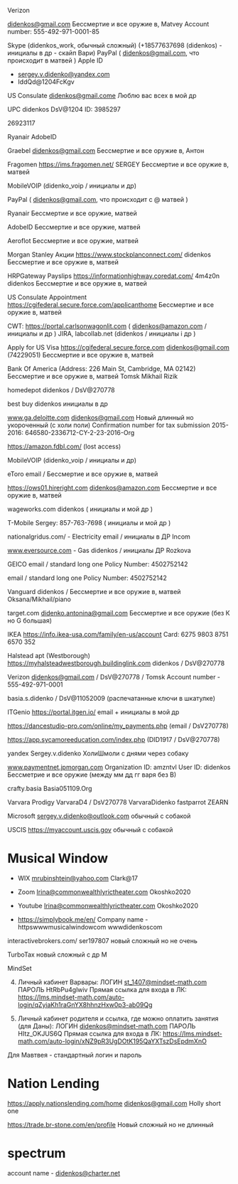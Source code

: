 Verizon

didenkos@gmail.com
Бессмертие и все оружие в, Matvey
Account number: 555-492-971-0001-85

Skype
  (didenkos_work, обычный сложный)
  (+18577637698 (didenkos) - инициалы в др - скайп Вари)
PayPal ( didenkos@gmail.com, что происходит в матвей )
Apple ID
- sergey.v.didenko@yandex.com
- IddQd@1204FcKgv

US Consulate
didenkos@gmail.come
Люблю вас всех в мой др

UPC
didenkos
DsV@1204
ID: 3985297

26923117

Ryanair
AdobeID

Graebel
didenkos@gmail.com
Бессмертие и все оружие в, Антон

Fragomen
https://ims.fragomen.net/
SERGEY
Бессмертие и все оружие в, матвей

MobileVOIP (didenko_voip / инициалы и др)

PayPal ( didenkos@gmail.com, что происходит с @ матвей )

Ryanair
Бессмертие и все оружие, матвей

AdobeID
Бессмертие и все оружие, матвей

Aeroflot
Бессмертие и все оружие, матвей

Morgan Stanley Акции
https://www.stockplanconnect.com/
didenkos
Бессмертие и все оружие в, матвей

HRPGateway Payslips https://informationhighway.coredat.com/
4m4z0n
didenkos
Бессмертие и все оружие в, матвей

US Consulate Appointment
https://cgifederal.secure.force.com/applicanthome
Бессмертие и все оружие в, матвей

CWT: https://portal.carlsonwagonlit.com ( didenkos@amazon.com / инициалы и др )
JIRA, labcollab.net (didenkos / инициалы i др )

Apply for US Visa
https://cgifederal.secure.force.com
didenkos@gmail.com (74229051)
Бессмертие и все оружие в, матвей

Bank Of America (Address: 226 Main St, Cambridge, MA 02142)
Бессмертие и все оружие в, матвей
Tomsk
Mikhail
Rizik

homedepot
didenkos / DsV@270778

best buy
didenkos
инициалы в др

www.ga.deloitte.com
didenkos@gmail.com
Новый длинный но укороченный (с холи поли)
Confirmation number for tax submission 2015-2016: 646580-2336712-CY-2-23-2016-Org

https://amazon.fdbl.com/ (lost access)

MobileVOIP
(didenko_voip / инициалы и др)

eToro
email / Бессмертие и все оружие в, матвей

https://ows01.hireright.com
didenkos@amazon.com
Бессмертие и все оружие в, матвей

wageworks.com
didenkos ( инициалы и мой др )

T-Mobile
Sergey: 857-763-7698 ( инициалы и мой др )

nationalgridus.com/ - Electricity
email / инициалы в ДР
Incom

www.eversource.com - Gas
didenkos / инициалы ДР
Rozkova

GEICO
email / standard long one
Policy Number: 4502752142


email / standard long one
Policy Number: 4502752142

Vanguard
didenkos / Бессмертие и все оружие в, матвей
Oksana/Mikhail/piano

target.com
didenko.antonina@gmail.com
Бессмертие и все оружие (без К но G большая)

IKEA
https://info.ikea-usa.com/family/en-us/account
Card: 6275 9803 8751 6570 352

Halstead apt (Westborough)
https://myhalsteadwestborough.buildinglink.com
didenkos / DsV@270778

Verizon
didenkos@gmail.com / DsV@270778 / Tomsk
Account number - 555-492-971-0001

basia.s.didenko / DsV@11052009 (распечатанные ключи в шкатулке)

ITGenio
https://portal.itgen.io/
email + инициалы в мой др

https://dancestudio-pro.com/online/my_payments.php (email / DsV270778)

https://app.sycamoreeducation.com/index.php (DID1917 / DsV@270778)

yandex
Sergey.v.didenko
ХолиШмоли с днями через собаку

www.paymentnet.jpmorgan.com
Organization ID: amzntvl
User ID: didenkos
Бессметрие и все оружие (между мм дд гг варя без В)

crafty.basia
Basia051109.Org

Varvara Prodigy
VarvaraD4 / DsV270778
VarvaraDidenko
fastparrot ZEARN

Microsoft
sergey.v.didenko@outlook.com
обычный с собакой

USCIS
https://myaccount.uscis.gov
обычный с собакой

# Musical Window

- WIX
mrubinshtein@yahoo.com
Clark@17

- Zoom
Irina@commonwealthlyrictheater.com
Okoshko2020

- Youtube
Irina@commonwealthlyrictheater.com
Okoshko2020

- https://simplybook.me/en/
Company name - httpswwwmusicalwindowcom
wwwdidenkoscom


interactivebrokers.com/
ser197807
новый сложный но не очень

TurboTax
новый сложный с др М


MindSet

4. Личный кабинет Варвары:
ЛОГИН  st_1407@mindset-math.com
ПАРОЛЬ  HtRbPu4glwiv
Прямая ссылка для входа в ЛК:
https://lms.mindset-math.com/auto-login/qZyiaKh1raGnYX8hhnzHxw0p3-ab09Qg

5. Личный кабинет родителя и ссылка, где можно оплатить занятия (для Даны):
ЛОГИН  didenkos@mindset-math.com
ПАРОЛЬ  HItz_OKJUS6Q
Прямая ссылка для входа в ЛК:
https://lms.mindset-math.com/auto-login/xNZ9pR3UgDOtK195QaYXTszDsEpdmXnO

Для Мавтвея - стандартный логин и пароль

# Nation Lending
https://apply.nationslending.com/home
didenkos@gmail.com
Holly short one

https://trade.br-stone.com/en/profile
Новый сложный но не длинный

# spectrum
account name - didenkos@charter.net
